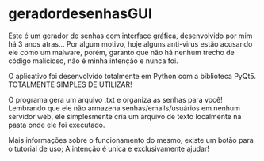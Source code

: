 # geradordesenhasGUI
Este é um gerador de senhas com interface gráfica, desenvolvido por mim há 3 anos atras...
Por algum motivo, hoje alguns anti-virus estão acusando ele como um malware, porém, garanto que não há nenhum trecho de código malicioso,
não é minha intenção e nunca foi.

O aplicativo foi desenvolvido totalmente em Python com a biblioteca PyQt5. 
TOTALMENTE SIMPLES DE UTILIZAR!

O programa gera um arquivo .txt e organiza as senhas para você! Lembrando que ele não armazena senhas/emails/usuários em nenhum servidor web, ele simplesmente cria um arquivo de texto localmente na pasta onde ele foi executado.

Mais informações sobre o funcionamento do mesmo, existe um botão para o tutorial de uso; 
A intenção é unica e exclusivamente ajudar!

